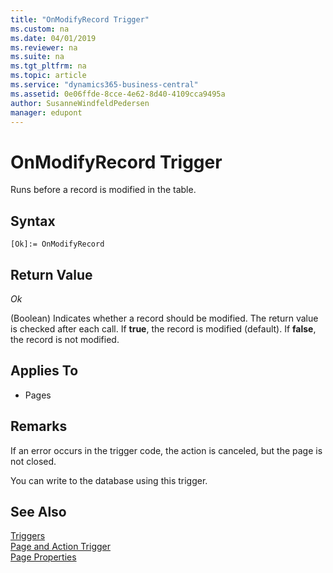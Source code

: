 ```yaml
---
title: "OnModifyRecord Trigger"
ms.custom: na
ms.date: 04/01/2019
ms.reviewer: na
ms.suite: na
ms.tgt_pltfrm: na
ms.topic: article
ms.service: "dynamics365-business-central"
ms.assetid: 0e06ffde-8cce-4e62-8d40-4109cca9495a
author: SusanneWindfeldPedersen
manager: edupont
---
```



# OnModifyRecord Trigger
Runs before a record is modified in the table.  
  
## Syntax  
  
```  
[Ok]:= OnModifyRecord  
```  
  
## Return Value  
 *Ok*  
  
 (Boolean) Indicates whether a record should be modified. The return value is checked after each  call. If **true**, the record is modified (default). If **false**, the record is not modified.  
  
## Applies To  
  
-   Pages  
  
## Remarks  
 If an error occurs in the trigger code, the action is canceled, but the page is not closed.  
  
 You can write to the database using this trigger.  
  
## See Also  
 [Triggers](devenv-triggers.md)  
 [Page and Action Trigger](devenv-page-and-action-triggers.md)  
 [Page Properties](../properties/devenv-page-properties.md)  
